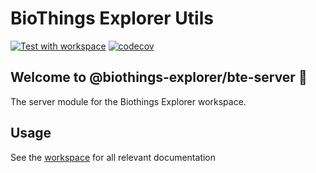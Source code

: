 # BioThings Explorer Utils

[![Test with workspace](https://github.com/biothings/bte-utils/actions/workflows/test_ws_codecov.yml/badge.svg)](https://github.com/biothings/bte-utils/actions/workflows/test_ws_codecov.yml)
[![codecov](https://codecov.io/gh/biothings/bte-utils/branch/main/graph/badge.svg?token=I4A29PQQJK)](https://codecov.io/gh/biothings/bte-utils)


## Welcome to @biothings-explorer/bte-server 👋

The server module for the Biothings Explorer workspace.

## Usage

See the [workspace](https://github.com/biothings/biothings-explorer) for all relevant documentation
